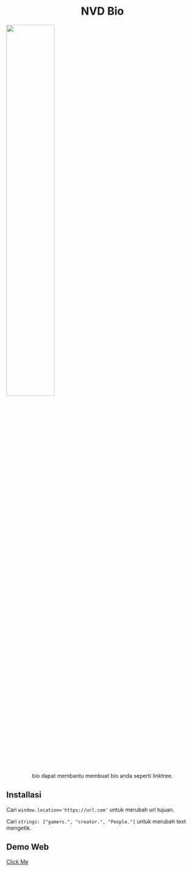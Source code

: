 <h1 align="center">NVD Bio</h1>

<img src=".." style="width: 50%; height: auto;" >

<p align="center">bio dapat membantu membuat bio anda seperti linktree.</p>

## Installasi

Cari `window.location='https://url.com'` untuk merubah url tujuan.

Cari `strings: ["gamers.", "creator.", "People."]` untuk merubah text mengetik.





## Demo Web

<a href="https://nvdstore.github.io/nvdbiolink/" target="_blank">Click Me</a>




